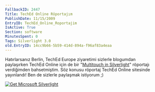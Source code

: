 ```yaml
---
FallbackID: 2447
Title: TechEd Online Röportajım
PublishDate: 11/15/2009
EntryID: TechEd_Online_Roportajim
IsActive: True
Section: software
MinutesSpent: 0
Tags: Silverlight 3.0
old.EntryID: 14cc9b66-5b59-414d-894a-f96af83a4eaa
---
```

Hatırlarsanız Berlin, TechEd Europe ziyaretimi sizlerle blogumdan
paylaşırken TechEd Online için de bir "[Multitouch in
Silverlight](http://www.msteched.com/online/view.aspx?tid=de0bf60e-9e5f-492d-a176-818281e94cb2)"
röportajı verdiğimden bahsetmiştim. Söz konusu röportaj TechEd Online
sitesinde yayınlandı! Ben de sizlerle paylaşmak istiyorum ;)

<div style="width:412px;height:284px;">

[![Get Microsoft
Silverlight](http://go2.microsoft.com/fwlink/?LinkId=108181)](http://go2.microsoft.com/fwlink/?LinkID=124807)

</div>

